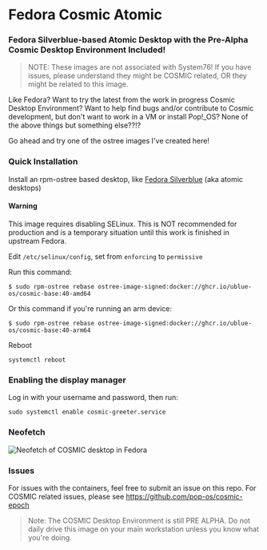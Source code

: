 # Fedora Cosmic Atomic
### Fedora Silverblue-based Atomic Desktop with the Pre-Alpha Cosmic Desktop Environment Included!

> NOTE: These images are not associated with System76! If you have issues, please understand they might be COSMIC related, OR they might be related to this image.

Like Fedora? Want to try the latest from the work in progress Cosmic Desktop Environment? Want to help find bugs and/or contribute to Cosmic development, but don't want to work in a VM or install Pop!_OS? None of the above things but something else??!?

Go ahead and try one of the ostree images I've created here!

### Quick Installation

Install an rpm-ostree based desktop, like [Fedora Silverblue](https://fedoraproject.org/atomic-desktops/silverblue/) (aka atomic desktops)

#### Warning
This image requires disabling SELinux. This is NOT recommended for production and is a temporary situation until this work is finished in upstream Fedora. 

Edit `/etc/selinux/config`, set from `enforcing` to `permissive`

Run this command:

```
$ sudo rpm-ostree rebase ostree-image-signed:docker://ghcr.io/ublue-os/cosmic-base:40-amd64
```

Or this command if you're running an arm device:

```
$ sudo rpm-ostree rebase ostree-image-signed:docker://ghcr.io/ublue-os/cosmic-base:40-arm64
```

Reboot

    systemctl reboot

### Enabling the display manager

Log in with your username and password, then run:

    sudo systemctl enable cosmic-greeter.service

### Neofetch
![Neofetch of COSMIC desktop in Fedora](./screenshot/cosmic-neofetch.png)

### Issues

For issues with the containers, feel free to submit an issue on this repo. For COSMIC related issues, please see https://github.com/pop-os/cosmic-epoch

> Note: The COSMIC Desktop Environment is still PRE ALPHA. Do not daily drive this image on your main workstation unless you know what you're doing.
